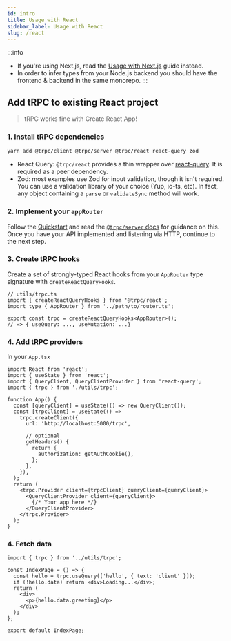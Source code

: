 ```yaml
---
id: intro
title: Usage with React
sidebar_label: Usage with React
slug: /react
---
```


:::info
- If you're using Next.js, read the [Usage with Next.js](/docs/nextjs) guide instead.
- In order to infer types from your Node.js backend you should have the frontend & backend in the same monorepo.
:::

## Add tRPC to existing React project

> tRPC works fine with Create React App!

### 1. Install tRPC dependencies

```bash
yarn add @trpc/client @trpc/server @trpc/react react-query zod
```

- React Query: `@trpc/react` provides a thin wrapper over [react-query](https://react-query.tanstack.com/overview). It is required as a peer dependency.
- Zod: most examples use Zod for input validation, though it isn't required. You can use a validation library of your choice (Yup, io-ts, etc). In fact, any object containing a `parse` or `validateSync` method will work.

### 2. Implement your `appRouter`

Follow the [Quickstart](/docs/quickstart) and read the [`@trpc/server` docs](/docs/router) for guidance on this. Once you have your API implemented and listening via HTTP, continue to the next step.

### 3. Create tRPC hooks

Create a set of strongly-typed React hooks from your `AppRouter` type signature with `createReactQueryHooks`.

```tsx
// utils/trpc.ts
import { createReactQueryHooks } from '@trpc/react';
import type { AppRouter } from '../path/to/router.ts';

export const trpc = createReactQueryHooks<AppRouter>();
// => { useQuery: ..., useMutation: ...}
```

### 4. Add tRPC providers

In your `App.tsx`

```tsx
import React from 'react';
import { useState } from 'react';
import { QueryClient, QueryClientProvider } from 'react-query';
import { trpc } from './utils/trpc';

function App() {
  const [queryClient] = useState(() => new QueryClient());
  const [trpcClient] = useState(() =>
    trpc.createClient({
      url: 'http://localhost:5000/trpc',

      // optional
      getHeaders() {
        return {
          authorization: getAuthCookie(),
        };
      },
    }),
  );
  return (
    <trpc.Provider client={trpcClient} queryClient={queryClient}>
      <QueryClientProvider client={queryClient}>
        {/* Your app here */}
      </QueryClientProvider>
    </trpc.Provider>
  );
}
```

### 4. Fetch data

```tsx
import { trpc } from '../utils/trpc';

const IndexPage = () => {
  const hello = trpc.useQuery(['hello', { text: 'client' }]);
  if (!hello.data) return <div>Loading...</div>;
  return (
    <div>
      <p>{hello.data.greeting}</p>
    </div>
  );
};

export default IndexPage;
```
